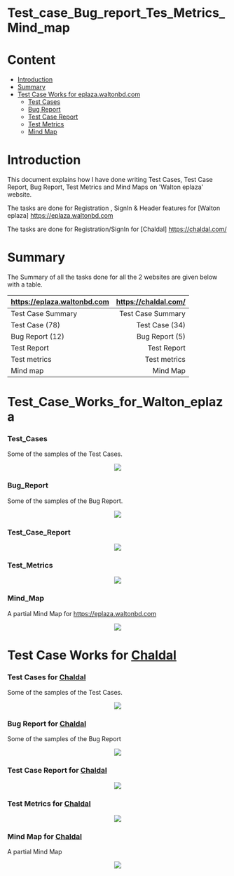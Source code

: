 # Test_case_Bug_report_Tes_Metrics_Mind_map

# Content

- [Introduction](https://github.com/ManikHossain27/Test_case_Bug_report_Tes_Metrics_Mind_map#introduction)
- [Summary](https://github.com/ManikHossain27/Test_case_Bug_report_Tes_Metrics_Mind_map#summary)
- [Test Case Works for eplaza.waltonbd.com](https://github.com/ManikHossain27/Test_case_Bug_report_Tes_Metrics_Mind_map#Test_Case_Works_for_Walton_eplaza)
  - [Test Cases](https://github.com/ManikHossain27/Test_case_Bug_report_Tes_Metrics_Mind_map#Test_Cases)
  - [Bug Report](https://github.com/ManikHossain27/Test_case_Bug_report_Tes_Metrics_Mind_map#Bug_Report)
  - [Test Case Report](https://github.com/ManikHossain27/Test_case_Bug_report_Tes_Metrics_Mind_map#Test_Case_Report)
  - [Test Metrics](https://github.com/ManikHossain27/Test_case_Bug_report_Tes_Metrics_Mind_map#Test_Metrics)
  - [Mind Map](https://github.com/ManikHossain27/Test_case_Bug_report_Tes_Metrics_Mind_map#Mind_map)
    
# Introduction

This document explains how I have done writing Test Cases, Test Case Report, Bug Report, Test Metrics and Mind Maps on 'Walton eplaza' website.

The tasks are done for Registration , SignIn & Header features for [Walton eplaza] https://eplaza.waltonbd.com

The tasks are done for Registration/SignIn for [Chaldal] https://chaldal.com/ 


# Summary

The Summary of all the tasks done for all the 2 websites are given below with a table.

| https://eplaza.waltonbd.com |  https://chaldal.com/    |
| :-------------------------- | -----------------------: |
| Test Case Summary           | Test Case Summary        |
| Test Case (78)              | Test Case (34)           |
| Bug Report (12)             | Bug Report (5)           |
| Test Report                 | Test Report              |
| Test metrics                | Test metrics             |
| Mind map                    | Mind Map                 |


# Test_Case_Works_for_Walton_eplaza

### Test_Cases

Some of the samples of the Test Cases.

<p align="center">
  <img src="Walton eplaza/Test Case.png" />
</p>

### Bug_Report

Some of the samples of the Bug Report.

<p align="center">
  <img src="Walton eplaza/Bug Report.png" />
</p>

### Test_Case_Report

<p align="center">
  <img src="Walton eplaza/Test Report.png" />
</p>

### Test_Metrics

<p align="center">
  <img src="Walton eplaza/Test Metrics.png" />
</p>

### Mind_Map

A partial Mind Map for https://eplaza.waltonbd.com

<p align="center">
  <img src="Walton eplaza/Mind Map.png" />
</p>




# Test Case Works for [Chaldal](https://chaldal.com/)

### Test Cases for [Chaldal](https://chaldal.com/)

Some of the samples of the Test Cases.

<p align="center">
  <img src="Chaldal/Test Case.png" />
</p>

### Bug Report for [Chaldal](https://chaldal.com/)

Some of the samples of the Bug Report

<p align="center">
  <img src="Chaldal/Bug Report.png" />
</p>

### Test Case Report for [Chaldal](https://chaldal.com/)

<p align="center">
  <img src="Chaldal/Test Report.png" />
</p>

### Test Metrics for [Chaldal](https://chaldal.com/)

<p align="center">
  <img src="Chaldal/Test Metrics.png" />
</p>

### Mind Map for [Chaldal](https://chaldal.com/)

A partial Mind Map

<p align="center">
  <img src="Chaldal/Mind Map.png" />
</p>

